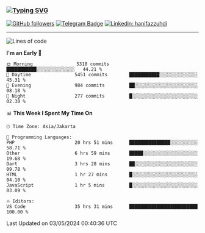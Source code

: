 ### [![Typing SVG](https://readme-typing-svg.herokuapp.com?font=lato&size=22&lines=Hi+There+👋)](https://git.io/typing-svg) 

[![GitHub followers](https://img.shields.io/github/followers/hanifazzuhdi?label=Follow&style=social)](https://github.com/hanifazzuhdi/?tab=follow) 
[![Telegram Badge](https://img.shields.io/badge/-hanif0198-blue?style=social&logo=telegram&link=https://www.t.me/hanif0198/)](https://www.t.me/hanif0198/) 
[![Linkedin: hanifazzuhdi](https://img.shields.io/badge/-hanifazzuhdi-blue?style=flat-square&logo=Linkedin&logoColor=white&link=https://www.linkedin.com/in/hanif-az-zuhdi-69688019b/)](https://www.linkedin.com/in/hanif-az-zuhdi-69688019b/) 

<hr/>

<!--START_SECTION:waka-->
![Lines of code](https://img.shields.io/badge/From%20Hello%20World%20I%27ve%20Written-52.8%20million%20lines%20of%20code-blue)

**I'm an Early 🐤** 

```text
🌞 Morning                5318 commits        ███████████░░░░░░░░░░░░░░   44.21 % 
🌆 Daytime                5451 commits        ███████████░░░░░░░░░░░░░░   45.31 % 
🌃 Evening                984 commits         ██░░░░░░░░░░░░░░░░░░░░░░░   08.18 % 
🌙 Night                  277 commits         █░░░░░░░░░░░░░░░░░░░░░░░░   02.30 % 
```


📊 **This Week I Spent My Time On** 

```text
🕑︎ Time Zone: Asia/Jakarta

💬 Programming Languages: 
PHP                      20 hrs 51 mins      ███████████████░░░░░░░░░░   58.71 % 
Other                    6 hrs 59 mins       █████░░░░░░░░░░░░░░░░░░░░   19.68 % 
Dart                     3 hrs 28 mins       ██░░░░░░░░░░░░░░░░░░░░░░░   09.78 % 
HTML                     1 hr 27 mins        █░░░░░░░░░░░░░░░░░░░░░░░░   04.10 % 
JavaScript               1 hr 5 mins         █░░░░░░░░░░░░░░░░░░░░░░░░   03.09 % 

🔥 Editors: 
VS Code                  35 hrs 31 mins      █████████████████████████   100.00 % 
```


 Last Updated on 03/05/2024 00:40:36 UTC
<!--END_SECTION:waka-->
